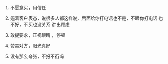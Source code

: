 1. 不愿意买，用信任

2. 逼着客户表态，说很多人都这样说，后面给你打电话也不是，不跟你打电话
 也不好，不买也没关系 讲出顾虑
3. 敢提要求，正视眼睛 ，停顿
4. 赞美对方，眼光真好
5. 没有那么夸张，不报不行吗
